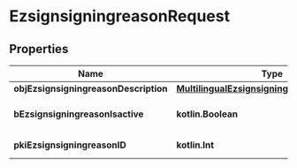 
# EzsignsigningreasonRequest

## Properties
| Name | Type | Description | Notes |
| ------------ | ------------- | ------------- | ------------- |
| **objEzsignsigningreasonDescription** | [**MultilingualEzsignsigningreasonDescription**](MultilingualEzsignsigningreasonDescription.md) |  |  |
| **bEzsignsigningreasonIsactive** | **kotlin.Boolean** | Whether the ezsignsigningreason is active or not |  |
| **pkiEzsignsigningreasonID** | **kotlin.Int** | The unique ID of the Ezsignsigningreason |  [optional] |



